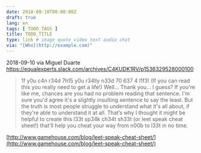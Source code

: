 ```yaml
---
date: 2018-09-10T00:00:00Z
draft: true
lang: en
tags: [ TODO_TAGS ]
title: TODO_TITLE
type: link # image quote video text audio chat
via: "[Who](http://example.com)"
---
```



2018-09-10 via Miguel Duarte
https://equalexperts.slack.com/archives/C4KUDK1RV/p1536329528000100

> 1f y0u c4n r34d 7h15 y0u r34lly n33d 70 637 4 l1f3! (If you can read this you really need to get a life!) Well... Thank you... I guess? If you're like me, chances are you had no problem reading that sentence. I'm sure you'd agree it's a slightly insulting sentence to say the least. But the truth is most people struggle to understand what it's all about, if they're able to understand it at all. That’s why I thought it might be helpful to create this l33t sp34k ch34t sh33t (or leet speak cheat sheet!) that’ll help you cheat your way from n00b to l33t in no time.

[http://www.gamehouse.com/blog/leet-speak-cheat-sheet/](http://www.gamehouse.com/blog/leet-speak-cheat-sheet/)

